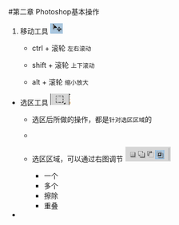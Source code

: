 #第二章 Photoshop基本操作
1. 移动工具
![](/assets/2017-01-09_132709.png)
    - ctrl   +  滚轮   `左右滚动`
         
    - shift  +  滚轮   `上下滚动`
    
    - alt    + 滚轮   `缩小放大`
 
- 选区工具
![](/assets/2017-01-09_133455.png)
     - 选区后所做的操作，都是`针对选区区域`的
     - 
     
     - 选区区域，可以通过右图调节
          ![](/assets/2017-01-09_133742.png)
          - 一个
          - 多个
          - 擦除
          - 重叠
          
- 
     
     
